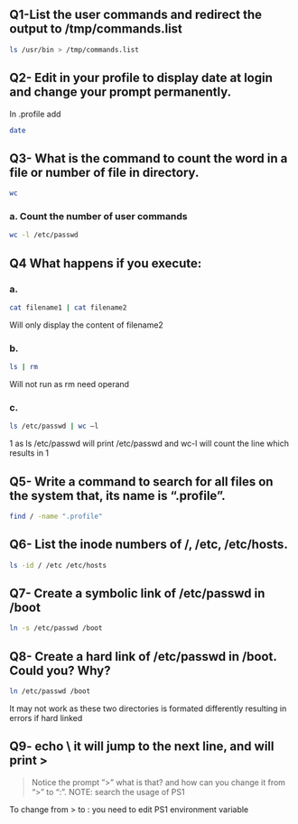 ## Q1-List the user commands and redirect the output to /tmp/commands.list 

```bash
ls /usr/bin > /tmp/commands.list
```
## Q2- Edit in your profile to display date at login and change your prompt permanently. 

In .profile add 
```bash
date
```

## Q3- What is the command to count the word in a file or number of file in directory. 
```bash
wc
```
### a. Count the number of user commands  
```bash
wc -l /etc/passwd
```

## Q4 What happens if you execute:  
### a. 
```bash
cat filename1 | cat filename2  
```
Will only display the content of filename2

### b.
```bash
ls | rm
```
Will not run as rm need operand


### c. 
```bash
ls /etc/passwd | wc –l 
```
1 as ls /etc/passwd will print /etc/passwd and wc-l will count the line which results in 1

## Q5- Write a command to search for all files on the system that, its name is “.profile”. 

```bash
find / -name ".profile"
```

## Q6- List the inode numbers of /, /etc, /etc/hosts. 

```bash
ls -id / /etc /etc/hosts
```

## Q7- Create a symbolic link of /etc/passwd in /boot

```bash
ln -s /etc/passwd /boot
```

## Q8- Create a hard link of /etc/passwd in /boot. Could you? Why?

```bash
ln /etc/passwd /boot
```

It may not work as these two directories is formated differently resulting in errors if hard linked 

## Q9- echo \ it will jump to the next line, and will print > 
>Notice the prompt ”>” what is that? and how can you change it from “>” to “:”. 
NOTE: search the usage of PS1 

To change from > to : you need to edit PS1 environment variable



